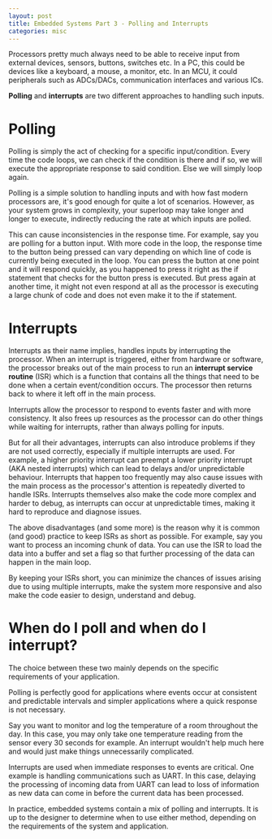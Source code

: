 ```yaml
---
layout: post
title: Embedded Systems Part 3 - Polling and Interrupts
categories: misc
---
```


Processors pretty much always need to be able to receive input from external devices, sensors, buttons, switches etc. In a PC, this could be devices like a keyboard, a mouse, a monitor, etc. In an MCU, it could peripherals such as ADCs/DACs, communication interfaces and various ICs. 

**Polling** and **interrupts** are two different approaches to handling such inputs.

# Polling
Polling is simply the act of checking for a specific input/condition. Every time the code loops, we can check if the condition is there and if so, we will execute the appropriate response to said condition. Else we will simply loop again. 

Polling is a simple solution to handling inputs and with how fast modern processors are, it's good enough for quite a lot of scenarios. However, as your system grows in complexity, your superloop may take longer and longer to execute, indirectly reducing the rate at which inputs are polled. 

This can cause inconsistencies in the response time. For example, say you are polling for a button input. With more code in the loop, the response time to the button being pressed can vary depending on which line of code is currently being executed in the loop. You can press the button at one point and it will respond quickly, as you happened to press it right as the if statement that checks for the button press is executed. But press again at another time, it might not even respond at all as the processor is executing a large chunk of code and does not even make it to the if statement.  


# Interrupts
Interrupts as their name implies, handles inputs by interrupting the processor. When an interrupt is triggered, either from hardware or software, the processor breaks out of the main process to run an **interrupt service routine** (ISR) which is a function that contains all the things that need to be done when a certain event/condition occurs. The processor then returns back to where it left off in the main process. 

Interrupts allow the processor to respond to events faster and with more consistency. It also frees up resources as the processor can do other things while waiting for interrupts, rather than always polling for inputs. 

But for all their advantages, interrupts can also introduce problems if they are not used correctly, especially if multiple interrupts are used. For example, a higher priority interrupt can preempt a lower priority interrupt (AKA nested interrupts) which can lead to delays and/or unpredictable behaviour. Interrupts that happen too frequently may also cause issues with the main process as the processor's attention is repeatedly diverted to handle ISRs. Interrupts themselves also make the code more complex and harder to debug, as interrupts can occur at unpredictable times, making it hard to reproduce and diagnose issues. 

The above disadvantages (and some more) is the reason why it is common (and good) practice to keep ISRs as short as possible. For example, say you want to process an incoming chunk of data. You can use the ISR to load the data into a buffer and set a flag so that further processing of the data can happen in the main loop. 

By keeping your ISRs short, you can minimize the chances of issues arising due to using multiple interrupts, make the system more responsive and also make the code easier to design, understand and debug. 

# When do I poll and when do I interrupt?
The choice between these two mainly depends on the specific requirements of your application. 

Polling is perfectly good for applications where events occur at consistent and predictable intervals and simpler applications where a quick response is not necessary. 

Say you want to monitor and log the temperature of a room throughout the day. In this case, you may only take one temperature reading from the sensor every 30 seconds for example. An interrupt wouldn't help much here and would just make things unnecessarily complicated. 

Interrupts are used when immediate responses to events are critical. One example is handling communications such as UART. In this case, delaying the processing of incoming data from UART can lead to loss of information as new data can come in before the current data has been processed. 

In practice, embedded systems contain a mix of polling and interrupts. It is up to the designer to determine when to use either method, depending on the requirements of the system and application. 